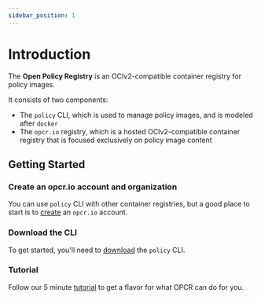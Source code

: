 ```yaml
---
sidebar_position: 1
---
```


# Introduction

The **Open Policy Registry** is an OCIv2-compatible container registry for policy images. 

It consists of two components:
* The `policy` CLI, which is used to manage policy images, and is modeled after `docker`
* The `opcr.io` registry, which is a hosted OCIv2-compatible container registry that is focused 
exclusively on policy image content

## Getting Started

### Create an opcr.io account and organization

You can use `policy` CLI with other container registries, but a good place to start is 
to [create](/docs/opcr/create-account) an `opcr.io` account. 

### Download the CLI

To get started, you'll need to [download](/docs/cli/download) the `policy` CLI.

### Tutorial

Follow our 5 minute [tutorial](/docs/tutorial) to get a flavor for what OPCR can do for you.
